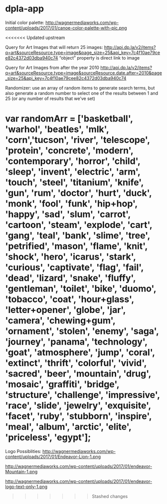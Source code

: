 # dpla-app

Initial color palette: http://wagnermediaworks.com/wp-content/uploads/2017/01/canoe-color-palette-with-pic.png

<<<<<<< Updated upstream

Query for Art Images that will return 25 images:
http://api.dp.la/v2/items?q=art&sourceResource.type=image&page_size=25&api_key=7c4f10ae79cee82c4372d03dba940c74
“object” property is direct link to image

Query for Art Images from after the year 2010
http://api.dp.la/v2/items?q=art&sourceResource.type=image&sourceResource.date.after=2010&page_size=25&api_key=7c4f10ae79cee82c4372d03dba940c74

Randomizer: use an array of random items to generate search terms, but also generate a random number to select one of the results between 1 and 25 (or any number of results that we’ve set)

<!-- Fixed array so that quotes around strings show/function properly: -->
var randomArr = ['basketball', 'warhol', 'beatles', 'mlk', 'corn','tucson', 'river', 'telescope', 'protein', 'concrete', 'modern', 'contemporary', 'horror', 'child', 'sleep', 'invent', 'electric', 'arm', 'touch', 'steel', 'titanium', 'knife', 'gun', 'rum', 'doctor', 'hurt', 'duck', 'monk', 'fool', 'funk', 'hip+hop', 'happy', 'sad', 'slum', 'carrot', 'cartoon', 'steam', 'explode', 'cart', 'gang', 'teal', 'bank', 'slime', 'tree', 'petrified', 'mason', 'flame', 'knit', 'shock', 'hero', 'icarus', 'stark', 'curious', 'captivate', 'flag', 'fail', 'dead', 'lizard', 'snake', 'fluffy', 'gentleman', 'toilet', 'bike', 'duomo', 'tobacco', 'coat', 'hour+glass', 'letter+opener', 'globe', 'jar', 'camera', 'chewing+gum', 'ornament', 'stolen', 'enemy', 'saga', 'journey', 'panama', 'technology', 'goat', 'atmosphere', 'jump', 'coral', 'extinct', 'thrift', 'colorful', 'vivid', 'sacred', 'beer', 'mountain', 'drug', 'mosaic', 'graffiti', 'bridge', 'structure', 'challenge', 'impressive', 'race', 'slide', 'jewelry', 'exquisite', 'facet', 'ruby', 'stubborn', 'inspire', 'meal', 'album', 'arctic', 'elite', 'priceless', 'egypt'];
=======
Logo Possiblities: 
http://wagnermediaworks.com/wp-content/uploads/2017/01/Endeavor-Lion-1.png

http://wagnermediaworks.com/wp-content/uploads/2017/01/endeavor-Mountain-1.png

http://wagnermediaworks.com/wp-content/uploads/2017/01/endeavor-logo-text-only-1.png
>>>>>>> Stashed changes
